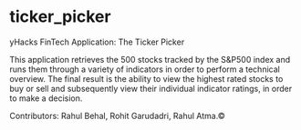 # ticker_picker

yHacks FinTech Application: The Ticker Picker

This application retrieves the 500 stocks tracked by the S&P500 index and runs them through a variety of indicators in order to perform a technical overview. The final result is the ability to view the highest rated stocks to buy or sell and subsequently view their individual indicator ratings, in order to make a decision.

Contributors: Rahul Behal, Rohit Garudadri, Rahul Atma.©
